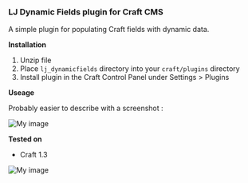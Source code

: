 ### LJ Dynamic Fields plugin for Craft CMS

A simple plugin for populating Craft fields with dynamic data.

**Installation**

1. Unzip file 
2. Place `lj_dynamicfields` directory into your `craft/plugins` directory
3. Install plugin in the Craft Control Panel under Settings > Plugins

**Useage**

Probably easier to describe with a screenshot :

![My image](username.github.com/repository/img/image.jpg)



**Tested on**

+ Craft 1.3

![My image](https://github.com/lewisjenkins/craft-lj-dynamicfields/blob/master/screenshot.png)
